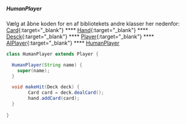 ##### HumanPlayer

Vælg at åbne koden for en af bibliotekets andre klasser her nedenfor:   
[Card](Card.md){:target="_blank"}  ****  [Hand](Hand.md){:target="_blank"} **** [Desck](Deck.md){:target="_blank"} **** [Player](Player.md){:target="_blank"} **** [AIPlayer](PlayerComputer.md){:target="_blank"} **** [HumanPlayer](PlayerHuman.md{:target="_blank"})

```java
class HumanPlayer extends Player {

  HumanPlayer(String name) {
    super(name);
  }

  void makeHit(Deck deck) {
        Card card = deck.dealCard();
        hand.addCard(card);
  } 
  
}
```